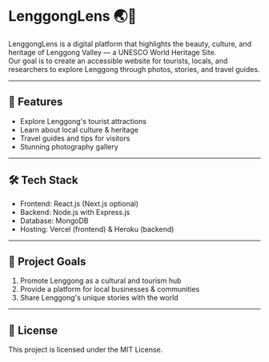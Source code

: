 # LenggongLens 🌏📸

LenggongLens is a digital platform that highlights the beauty, culture, and heritage of Lenggong Valley — a UNESCO World Heritage Site.  
Our goal is to create an accessible website for tourists, locals, and researchers to explore Lenggong through photos, stories, and travel guides.  

---

## 🚀 Features
- Explore Lenggong's tourist attractions  
- Learn about local culture & heritage  
- Travel guides and tips for visitors  
- Stunning photography gallery  

---

## 🛠️ Tech Stack
- Frontend: React.js (Next.js optional)
- Backend: Node.js with Express.js
- Database: MongoDB
- Hosting: Vercel (frontend) & Heroku (backend)

---

## 📌 Project Goals
1. Promote Lenggong as a cultural and tourism hub  
2. Provide a platform for local businesses & communities  
3. Share Lenggong's unique stories with the world  

---

## 📜 License
This project is licensed under the MIT License.

